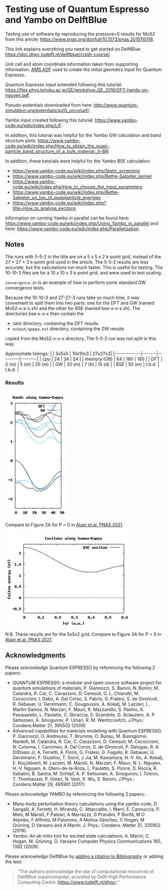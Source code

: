 # Testing use of Quantum Espresso and Yambo on DelftBlue
Testing use of software by reproducing the pressure=0 results for MoS2 from this article: https://www.pnas.org/doi/full/10.1073/pnas.2010110118.

This link explains everything you need to get started on DelftBlue: https://doc.dhpc.tudelft.nl/delftblue/crash-course/.

Unit cell and atom coordinate information taken from supporting information. [AMS ADF](https://www.scm.com/product/adf/) used to create the initial geometry input for Quantum Espresso.

Quantum Espresso input extended following this tutorial: https://flex.phys.tohoku.ac.jp/QE/workshop_QE_2016/DFT-hands-on-nguyen.pdf.

Pseudo-potentials downloaded from here: http://www.quantum-simulation.org/potentials/sg15_oncv/upf/.

Yambo input created following this tutorial: https://www.yambo-code.eu/wiki/index.php/LiF.

In addition, this tutorial was helpful for the Yambo GW  calculation and band structure plots: https://www.yambo-code.eu/wiki/index.php/How_to_obtain_the_quasi-particle_band_structure_of_a_bulk_material:_h-BN

In addition, these tutorials were helpful for the Yambo BSE calculation:
* https://www.yambo-code.eu/wiki/index.php/Static_screening
* https://www.yambo-code.eu/wiki/index.php/Bethe-Salpeter_kernel
* https://www.yambo-code.eu/wiki/index.php/How_to_choose_the_input_parameters
* https://www.yambo-code.eu/wiki/index.php/Bethe-Salpeter_on_top_of_quasiparticle_energies
* https://www.yambo-code.eu/wiki/index.php?title=How_to_analyse_excitons

Information on running Yambo in parallel can be found here: https://www.yambo-code.eu/wiki/index.php/Using_Yambo_in_parallel and here: https://www.yambo-code.eu/wiki/index.php/Parallelization.

## Notes
The runs with 5-5-2 in the title are on a 5 x 5 x 2 k-point grid, instead of the 27 × 27 × 3 k-point grid used in the article. The 5-5-2 results are less accurate, but the calculations run much faster. This is useful for testing. The 10-10-3 files are for a 10 x 10 x 3 k-point grid, and were used to test scaling.

`convergence.sh` is an example of how to perform some standard GW convergence tests.

Because the 10-10-3 and 27-27-3 runs take so much time, it was convenient to split them into two parts: one for the DFT and GW  (named MoS2-x-x-x.sh) and the other for BSE (named bse-x-x-x.sh). The directories bse-x-x-x then contain the
- `SAVE` directory, containing the DFT results
- `output/gwppa.out` directory, containing the GW results

copied from the MoS2-x-x-x directory. The 5-5-2 run was not split in this way.

Approximate timings:
|             | 5x5x5 | 10x10x3 | 27x27x3|
|-------------|-------|---------|--------|
| cpu         | 24    | 24      | 24     |
| memory (GB) | 64    | 180     | 180    |
| DFT         | 2 (m) | 5 (m)   | 20 (m) |
| GW          | 20 (m) | 7 (h)  | 15 (d) |
| BSE         | 50 (m) | t.b.d. | t.b.d. |

### Results
![DFT and GW band results for 27x27x3 grid](./figures/bands-27-27-3.png)

Compare to Figure 2A for P = 0 in [Ataei et.al. PNAS 2021](https://www.pnas.org/doi/full/10.1073/pnas.2010110118).

![BSE exciton for 5x5x2 grid](./figures/exciton-5-5-2.png)

N.B. These results are for the 5x5x2 grid.
Compare to Figure 3A for P = 0 in [Ataei et.al. PNAS 2021](https://www.pnas.org/doi/full/10.1073/pnas.2010110118).

## Acknowledgments
Please acknowledge Quantum ESPRESSO by referencing the following 2 papers:
* QUANTUM ESPRESSO: a modular and open-source software project for quantum simulations of materials, P. Giannozzi, S. Baroni, N. Bonini, M. Calandra, R. Car, C. Cavazzoni, D. Ceresoli, G. L. Chiarotti, M. Cococcioni, I. Dabo, A. Dal Corso, S. Fabris, G. Fratesi, S. de Gironcoli, R. Gebauer, U. Gerstmann, C. Gougoussis, A. Kokalj, M. Lazzeri, L. Martin-Samos, N. Marzari, F. Mauri, R. Mazzarello, S. Paolini, A. Pasquarello, L. Paulatto, C. Sbraccia, S. Scandolo, G. Sclauzero, A. P. Seitsonen, A. Smogunov, P. Umari, R. M. Wentzcovitch, J.Phys.: Condens.Matter 21, 395502 (2009)
* Advanced capabilities for materials modelling with Quantum ESPRESSO, P. Giannozzi, O. Andreussi, T. Brumme, O. Bunau, M. Buongiorno Nardelli, M. Calandra, R. Car, C. Cavazzoni, D. Ceresoli, M. Cococcioni, N. Colonna, I. Carnimeo, A. Dal Corso, S. de Gironcoli, P. Delugas, R. A. DiStasio Jr, A. Ferretti, A. Floris, G. Fratesi, G. Fugallo, R. Gebauer, U. Gerstmann, F. Giustino, T. Gorni, J Jia, M. Kawamura, H.-Y. Ko, A. Kokalj, E. Küçükbenli, M .Lazzeri, M. Marsili, N. Marzari, F. Mauri, N. L. Nguyen, H.-V. Nguyen, A. Otero-de-la-Roza, L. Paulatto, S. Poncé, D. Rocca, R. Sabatini, B. Santra, M. Schlipf, A. P. Seitsonen, A. Smogunov, I. Timrov, T. Thonhauser, P. Umari, N. Vast, X. Wu, S. Baroni, J.Phys.: Condens.Matter 29, 465901 (2017)

Please acknowledge YAMBO by referencing the following 2 papers:
* Many-body perturbation theory calculations using the yambo code,
D. Sangalli, A. Ferretti, H. Miranda, C. Attaccalite, I. Marri, E. Cannuccia, P. Melo,
M Marsili, F Paleari, A Marrazzo, G Prandini, P Bonfà, M O Atambo, F Affinito,
M Palummo, A Molina-Sánchez, C Hogan, M Grüning, D Varsano and A Marini.
J. Phys.: Condens. Matter 31, 325902 (2019).
* Yambo: An ab initio tool for excited state calculations,
A. Marini, C. Hogan, M. Grüning, D. Varsano
Computer Physics Communications 180, 1392 (2009).

Please acknowledge DelftBlue by [adding a citation to Bibliography](https://doc.dhpc.tudelft.nl/delftblue/Citing-DHPC) or adding the text:
> "The authors acknowledge the use of computational resources of DelftBlue supercomputer, provided by Delft High Performance Computing Centre (https://www.tudelft.nl/dhpc)."
